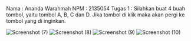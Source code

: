 Nama    : Ananda Warahmah
NPM     : 2135054
Tugas 1 : Silahkan buat 4 buah tombol, yaitu tombol A, B, C dan D. Jika tombol di klik maka akan pergi ke tombol yang di inginkan.

![Screenshot (7)](https://user-images.githubusercontent.com/100115198/191452474-a09b0067-bf36-43a1-850e-b82d746744ec.png)
![Screenshot (8)](https://user-images.githubusercontent.com/100115198/191452500-b8f8d639-d445-49e5-b54d-2de9c01690d7.png)
![Screenshot (9)](https://user-images.githubusercontent.com/100115198/191452521-abf462e4-2b2a-4512-acc9-ef9158c62c3d.png)
![Screenshot (10)](https://user-images.githubusercontent.com/100115198/191452532-332d9c9b-ceee-46e9-968a-26d9cf383c60.png)
